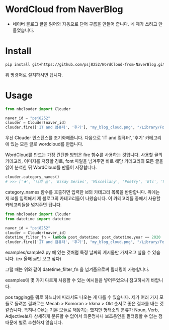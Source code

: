 # WordCloud from NaverBlog

- 네이버 블로그 글을 읽어와 자동으로 단어 구름을 만들어 줍니다. 네 제가 쓰려고 만들었습니다.

# Install

```bash
pip install git+https://github.com/psj8252/WordCloud-from-NaverBlog.git
```
위 명령어로 설치하시면 됩니다.

# Usage

```python
from nbclouder import Clouder

naver_id = "psj8252"
clouder = Clouder(naver_id)
clouder.fire(['IT and 컴퓨터', '후기'], "my_blog_cloud.png", "/Library/Fonts/Arial Unicode.ttf")
```
우선 Clouder 인스턴스를 초기화해줍니다. 다음으로 'IT and 컴퓨터', '후기' 카테고리에 있는 모든 글로 wordcloud를 만듭니다.

WordCloud를 만드는 가장 간단한 방법은 fire 함수를 사용하는 것입니다. 사용할 글의 카테고리, 이미지를 저장할 경로, font 파일을 넘겨주면 바로 해당 카테고리의 모든 글을 읽어 분석한 뒤 WordCloud를 만들어 저장합니다.


```python
clouder.category_names()
# >>> ['★', '나의 글', 'Essay Series', 'Miscellany', 'Poetry', 'Etc', 'My pictures', 'Calligraphy', '필사', '꽃을 보듯 너를 본다', 'Quotes', '후기', '책 - 소감', '책 - Review', '영화', '공연', '방송', 'IT and 컴퓨터', '프로그래밍', '정보보안', '전체글']
```
category_names 함수를 호출하면 입력한 id의 카테고리 목록을 반환합니다. 위에는 제 id를 입력해서 제 블로그의 카테고리들이 나왔습니다. 이 카테고리들 중에서 사용할 카테고리들을 넘겨주면 됩니다.

```python
from nbclouder import Clouder
from datetime import datetime

naver_id = "psj8252"
clouder = Clouder(naver_id)
datetime_filter_fn = lambda post_datetime: post_datetime.year == 2020
clouder.fire(['IT and 컴퓨터', '후기'], "my_blog_cloud.png", "/Library/Fonts/Arial Unicode.ttf", datetime_filter_fn=datetime_filter_fn)
```
examples/sample2.py 에 있는 것처럼 특정 날짜의 게시물만 가져오고 싶을 수 있습니다. (ex 올해 글만 보고 싶다)

그럴 때는 위와 같이 datetime_filter_fn 을 넘겨줌으로써 필터링이 가능합니다.

examples에 몇 가지 다르게 사용할 수 있는 예시들을 넣어두었으니 참고하시기 바랍니다.

pos tagging를 뭐로 하느냐에 따라서도 나오는 게 다를 수 있습니다. 제가 여러 가지 모듈로 돌려본 결과로는
Mecab > Komoran > kkma > Okt 순서로 좋은 결과를 내는 것 같습니다. 특히나 Okt는 기본 모듈로 해놓기는 했지만 형태소의 분류가 Noun, Verb, Adjective보다 상세하게 분류할 수 없어서 의존명사나 보조용언을 필터링할 수 없는 점 때문에 별로 추천하지 않습니다.

